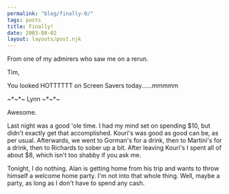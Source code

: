 ```yaml
---
permalink: "blog/finally-0/"
tags: posts
title: Finally!
date: 2003-08-02
layout: layouts/post.njk
---
```


From one of my admirers who saw me on a rerun.

Tim,

You looked HOTTTTTT on Screen Savers today......mmmmm 

~\*~\*~ Lynn ~\*~\*~ 

Awesome. 

Last night was a good 'ole time. I had my mind set on spending $10, but didn't exactly get that accomplished. Kouri's was good as good can be, as per usual. Afterwards, we went to Gorman's for a drink, then to Martini's for a drink, then to Richards to sober up a bit. After leaving Kouri's I spent all of about $8, which isn't too shabby if you ask me.

Tonight, I do nothing. Alan is getting home from his trip and wants to throw himself a welcome home party. I'm not into that whole thing. Well, maybe a party, as long as I don't have to spend any cash.